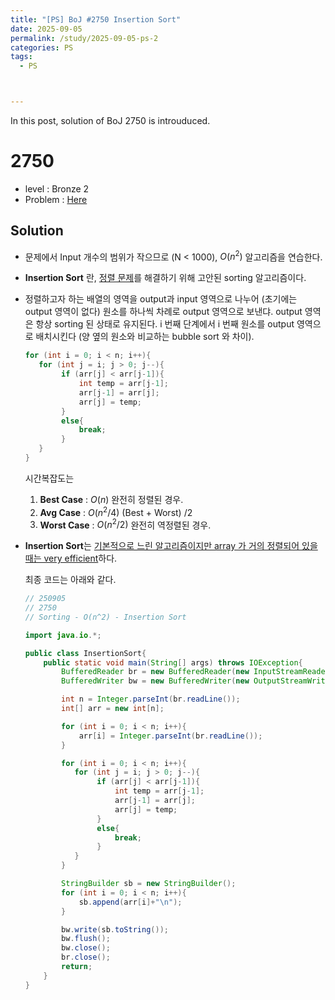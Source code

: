 ```yaml
---
title: "[PS] BoJ #2750 Insertion Sort"
date: 2025-09-05
permalink: /study/2025-09-05-ps-2
categories: PS
tags: 
  - PS



---
```


In this post, solution of BoJ 2750 is introuduced. 



# 2750

- level : Bronze 2
- Problem : <a href = " https://www.acmicpc.net/problem/2750"> Here </a>



## Solution

- 문제에서 Input 개수의 범위가 작으므로 (N < 1000), $O(n^2)$ 알고리즘을 연습한다. 

- **Insertion Sort** 란, <u>정렬 문제</u>를 해결하기 위해 고안된 sorting 알고리즘이다. 

- 정렬하고자 하는 배열의 영역을 output과 input 영역으로 나누어 (초기에는 output 영역이 없다) 원소를 하나씩 차례로 output 영역으로 보낸댜. output 영역은 항상 sorting 된 상태로 유지된다. i 번째 단계에서 i 번째 원소를 output 영역으로 배치시킨다 (양 옆의 원소와 비교하는 bubble sort 와 차이). 

  ```java
  for (int i = 0; i < n; i++){
     for (int j = i; j > 0; j--){
          if (arr[j] < arr[j-1]){
              int temp = arr[j-1];
              arr[j-1] = arr[j];
              arr[j] = temp;
          }
          else{
              break;
          }
     }
  }
  ```

  시간복잡도는 

  1. **Best Case** :  $O(n)$ 완전히 정렬된 경우.
  3. **Avg Case** : $O(n^2/4)$ (Best + Worst) /2
  4. **Worst Case** : $O(n^2/2)$ 완전히 역정렬된 경우.
  
- **Insertion Sort**는 <u>기본적으로 느린 알고리즘이지만 array 가 거의 정렬되어 있을 때는 very efficient</u>하다.

  최종 코드는 아래와 같다.

  ```java
  // 250905
  // 2750
  // Sorting - O(n^2) - Insertion Sort
  
  import java.io.*;
  
  public class InsertionSort{
      public static void main(String[] args) throws IOException{
          BufferedReader br = new BufferedReader(new InputStreamReader(System.in));
          BufferedWriter bw = new BufferedWriter(new OutputStreamWriter(System.out));
  
          int n = Integer.parseInt(br.readLine());
          int[] arr = new int[n];
  
          for (int i = 0; i < n; i++){
              arr[i] = Integer.parseInt(br.readLine());
          }
  
          for (int i = 0; i < n; i++){
             for (int j = i; j > 0; j--){
                  if (arr[j] < arr[j-1]){
                      int temp = arr[j-1];
                      arr[j-1] = arr[j];
                      arr[j] = temp;
                  }
                  else{
                      break;
                  }
             }
          }
  
          StringBuilder sb = new StringBuilder();
          for (int i = 0; i < n; i++){
              sb.append(arr[i]+"\n");
          }
  
          bw.write(sb.toString());
          bw.flush();
          bw.close();
          br.close();
          return;
      }
  }
  ```